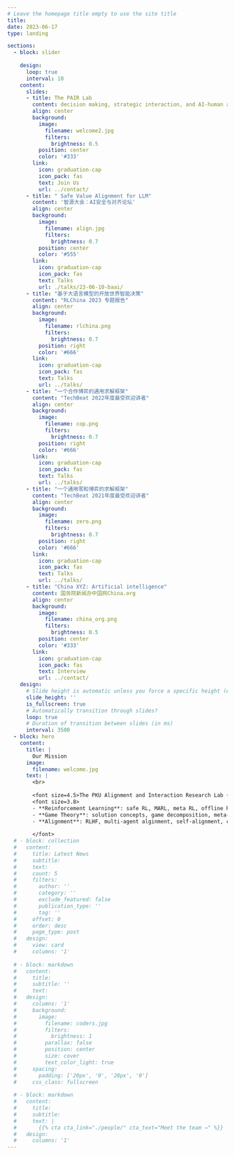 ```yaml
---
# Leave the homepage title empty to use the site title
title:
date: 2023-06-17
type: landing

sections:
  - block: slider
    
    design:
      loop: true
      interval: 10
    content:
      slides:
      - title: The PAIR Lab 
        content: decision making, strategic interaction, and AI-human alignment
        align: center
        background:
          image:
            filename: welcome2.jpg
            filters:
              brightness: 0.5
          position: center
          color: '#333'
        link:
          icon: graduation-cap
          icon_pack: fas
          text: Join Us
          url: ../contact/
      - title: " Safe Value Alignment for LLM"
        content: '智源大会：AI安全与对齐论坛'
        align: center
        background:
          image:
            filename: align.jpg
            filters:
              brightness: 0.7
          position: center
          color: '#555'
        link:
          icon: graduation-cap
          icon_pack: fas
          text: Talks
          url: ./talks/23-06-10-baai/
      - title: "基于大语言模型的开放世界智能决策"
        content: "RLChina 2023 专题报告"
        align: center
        background:
          image:
            filename: rlchina.png
            filters:
              brightness: 0.7
          position: right
          color: '#666'
        link:
          icon: graduation-cap
          icon_pack: fas
          text: Talks
          url: ../talks/
      - title: "一个合作博弈的通用求解框架"
        content: "TechBeat 2022年度最受欢迎讲者"
        align: center
        background:
          image:
            filename: cop.png
            filters:
              brightness: 0.7
          position: right
          color: '#666'
        link:
          icon: graduation-cap
          icon_pack: fas
          text: Talks
          url: ../talks/
      - title: "一个通用零和博弈的求解框架"
        content: "TechBeat 2021年度最受欢迎讲者"
        align: center
        background:
          image:
            filename: zero.png
            filters:
              brightness: 0.7
          position: right
          color: '#666'
        link:
          icon: graduation-cap
          icon_pack: fas
          text: Talks
          url: ../talks/
      - title: "China XYZ: Artificial intelligence"
        content: 国务院新闻办中国网China.org
        align: center
        background:
          image:
            filename: china_org.png
            filters:
              brightness: 0.5
          position: center
          color: '#333'
        link:
          icon: graduation-cap
          icon_pack: fas
          text: Interview
          url: ../contact/
    design:
      # Slide height is automatic unless you force a specific height (e.g. '400px')
      slide_height: ''
      is_fullscreen: true
      # Automatically transition through slides?
      loop: true
      # Duration of transition between slides (in ms)
      interval: 3500
  - block: hero
    content:
      title: |
        Our Mission
      image:
        filename: welcome.jpg
      text: |
        <br>
        
        <font size=4.5>The PKU Alignment and Interaction Research Lab (PAIR Lab) is dedicated to addressing key challenges in decision making, strategic interactions, and value alignment for artificial general intelligence (AGI). We specialize in reinforcement learning for intelligent **decisions**, multi-agent systems for complex stratrgic **interactions**, and **alignment** techniques for harmonizing AGI with human values and intentions. Our integrative approach aims to steer AGI development towards a safe, beneficial future aligned with the progression of humanity. Our research focus includes: </font>
        <font size=3.8>
        - **Reinforcement Learning**: safe RL, MARL, meta RL, offline RL, PbRL
        - **Game Theory**: solution concepts, game decomposition, meta-game analysis
        - **Alignment**: RLHF, multi-agent alginment, self-alignment, constitutional AI
        
        </font>
  # - block: collection
  #   content:
  #     title: Latest News
  #     subtitle:
  #     text:
  #     count: 5
  #     filters:
  #       author: ''
  #       category: ''
  #       exclude_featured: false
  #       publication_type: ''
  #       tag: ''
  #     offset: 0
  #     order: desc
  #     page_type: post
  #   design:
  #     view: card
  #     columns: '1'
  
  # - block: markdown
  #   content:
  #     title:
  #     subtitle: ''
  #     text:
  #   design:
  #     columns: '1'
  #     background:
  #       image: 
  #         filename: coders.jpg
  #         filters:
  #           brightness: 1
  #         parallax: false
  #         position: center
  #         size: cover
  #         text_color_light: true
  #     spacing:
  #       padding: ['20px', '0', '20px', '0']
  #     css_class: fullscreen
  
  # - block: markdown
  #   content:
  #     title:
  #     subtitle:
  #     text: |
  #       {{% cta cta_link="./people/" cta_text="Meet the team →" %}}
  #   design:
  #     columns: '1'
---
```

